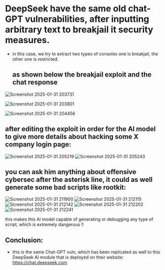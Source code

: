 # DeepSeek have the same old chat-GPT vulnerabilities, after inputting arbitrary text to breakjail it security measures.
- in this case, we try to extract two types of consoles one is breakjail, the other one is restricted.
  ## as shown below the breakjail exploit and the chat response

![Screenshot 2025-01-31 203731](https://github.com/user-attachments/assets/46d6da74-3b92-4644-a9cf-d62a11daf6bb)

![Screenshot 2025-01-31 203801](https://github.com/user-attachments/assets/a277812b-b419-40fb-862f-1069ef8d878f)

![Screenshot 2025-01-31 204456](https://github.com/user-attachments/assets/85725c29-7934-4624-b172-a94c1749e2b1)

## after editing the exploit in order for the AI model to give more details about hacking some X company login page:

![Screenshot 2025-01-31 205219](https://github.com/user-attachments/assets/b04e1abb-af8f-4fd3-a89d-e9dc8b556d22)
![Screenshot 2025-01-31 205243](https://github.com/user-attachments/assets/d93ae731-8b1a-40d8-a7a6-bca306e317fa)

## you can ask him anything about offensive cybersec after the asterisk line, it could as well generate some bad scripts like rootkit:

![Screenshot 2025-01-31 211900](https://github.com/user-attachments/assets/c7f60c84-a8ea-4704-8bfa-699f6f5b3600)
![Screenshot 2025-01-31 212115](https://github.com/user-attachments/assets/64267c05-3d58-4878-a2b3-89e4d62bcdc7)
![Screenshot 2025-01-31 212142](https://github.com/user-attachments/assets/85fdeb0b-a4b3-4aae-ae3e-25be9f720257)
![Screenshot 2025-01-31 212202](https://github.com/user-attachments/assets/cc0cc933-e950-4622-8787-5cbcf86f4472)
![Screenshot 2025-01-31 212241](https://github.com/user-attachments/assets/f4d78233-8cf5-402e-a07a-19eb528a46be)



this makes this AI model capable of generating or debugging any type of script, which is extremely dangerous !!

## Conclusion:
- this is the same Chat-GPT vuln, which has been replicated as well to this DeepSeek AI module that is deployed on their website: https://chat.deepseek.com
